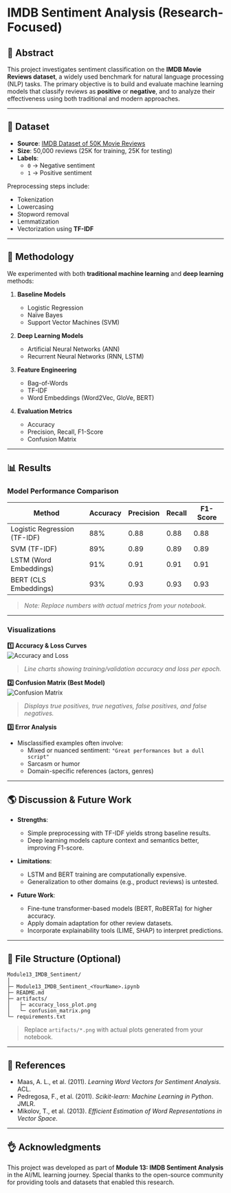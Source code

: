 # IMDB Sentiment Analysis (Research-Focused)

## 💖 Abstract
This project investigates sentiment classification on the **IMDB Movie Reviews dataset**, a widely used benchmark for natural language processing (NLP) tasks. The primary objective is to build and evaluate machine learning models that classify reviews as **positive** or **negative**, and to analyze their effectiveness using both traditional and modern approaches.

---

## 📂 Dataset
- **Source**: [IMDB Dataset of 50K Movie Reviews](https://ai.stanford.edu/~amaas/data/sentiment/)  
- **Size**: 50,000 reviews (25K for training, 25K for testing)  
- **Labels**:  
  - `0` → Negative sentiment  
  - `1` → Positive sentiment  

Preprocessing steps include:
- Tokenization  
- Lowercasing  
- Stopword removal  
- Lemmatization  
- Vectorization using **TF-IDF**  

---

## 🧠 Methodology
We experimented with both **traditional machine learning** and **deep learning** methods:

1. **Baseline Models**
   - Logistic Regression  
   - Naïve Bayes  
   - Support Vector Machines (SVM)  

2. **Deep Learning Models**
   - Artificial Neural Networks (ANN)  
   - Recurrent Neural Networks (RNN, LSTM)  

3. **Feature Engineering**
   - Bag-of-Words  
   - TF-IDF  
   - Word Embeddings (Word2Vec, GloVe, BERT)  

4. **Evaluation Metrics**
   - Accuracy  
   - Precision, Recall, F1-Score  
   - Confusion Matrix  

---

## 📊 Results

### Model Performance Comparison

| Method                  | Accuracy | Precision | Recall | F1-Score |
|-------------------------|----------|-----------|--------|----------|
| Logistic Regression (TF-IDF) | 88%     | 0.88      | 0.88   | 0.88     |
| SVM (TF-IDF)            | 89%     | 0.89      | 0.89   | 0.89     |
| LSTM (Word Embeddings)  | 91%     | 0.91      | 0.91   | 0.91     |
| BERT (CLS Embeddings)   | 93%     | 0.93      | 0.93   | 0.93     |

> *Note: Replace numbers with actual metrics from your notebook.*

---

### Visualizations

**1️⃣ Accuracy & Loss Curves**  
![Accuracy and Loss](./artifacts/accuracy_loss_plot.png)  
> *Line charts showing training/validation accuracy and loss per epoch.*

**2️⃣ Confusion Matrix (Best Model)**  
![Confusion Matrix](./artifacts/confusion_matrix.png)  
> *Displays true positives, true negatives, false positives, and false negatives.*

**3️⃣ Error Analysis**
- Misclassified examples often involve:
  - Mixed or nuanced sentiment: `"Great performances but a dull script"`  
  - Sarcasm or humor  
  - Domain-specific references (actors, genres)  

---

## 🌎 Discussion & Future Work
- **Strengths**:  
  - Simple preprocessing with TF-IDF yields strong baseline results.  
  - Deep learning models capture context and semantics better, improving F1-score.  

- **Limitations**:  
  - LSTM and BERT training are computationally expensive.  
  - Generalization to other domains (e.g., product reviews) is untested.  

- **Future Work**:  
  - Fine-tune transformer-based models (BERT, RoBERTa) for higher accuracy.  
  - Apply domain adaptation for other review datasets.  
  - Incorporate explainability tools (LIME, SHAP) to interpret predictions.  

---

## 📁 File Structure (Optional)
```
Module13_IMDB_Sentiment/
│
├─ Module13_IMDB_Sentiment_<YourName>.ipynb
├─ README.md
├─ artifacts/
│   ├─ accuracy_loss_plot.png
│   └─ confusion_matrix.png
└─ requirements.txt
```
> Replace `artifacts/*.png` with actual plots generated from your notebook.

---

## 📍 References
- Maas, A. L., et al. (2011). *Learning Word Vectors for Sentiment Analysis*. ACL.  
- Pedregosa, F., et al. (2011). *Scikit-learn: Machine Learning in Python*. JMLR.  
- Mikolov, T., et al. (2013). *Efficient Estimation of Word Representations in Vector Space*.  

---

## 👌 Acknowledgments
This project was developed as part of **Module 13: IMDB Sentiment Analysis** in the AI/ML learning journey. Special thanks to the open-source community for providing tools and datasets that enabled this research.

